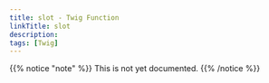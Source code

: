 ```yaml
---
title: slot - Twig Function
linkTitle: slot
description:
tags: [Twig]
---
```


{{% notice "note" %}}
This is not yet documented.
{{% /notice %}}